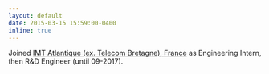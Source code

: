 ```yaml
---
layout: default
date: 2015-03-15 15:59:00-0400
inline: true
---
```


Joined [IMT Atlantique (ex. Telecom Bretagne), France](https://www.imt-atlantique.fr/fr) as Engineering Intern, then R&D Engineer (until 09-2017).